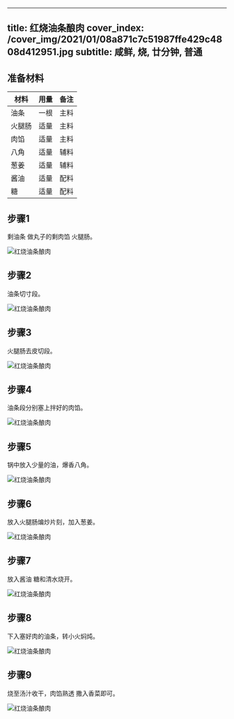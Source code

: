 
---
title: 红烧油条酿肉
cover_index: /cover_img/2021/01/08a871c7c51987ffe429c4808d412951.jpg
subtitle: 咸鲜, 烧, 廿分钟, 普通
---

## 准备材料

| 材料     | 用量 | 备注|
| ------- | ----- | --- |
| 油条 | 一根| 主料 |
| 火腿肠 | 适量| 主料 |
| 肉馅 | 适量| 主料 |
| 八角 | 适量| 辅料 |
| 葱姜 | 适量| 辅料 |
| 酱油 | 适量| 配料 |
| 糖 | 适量| 配料 |

## 步骤1

剩油条 做丸子的剩肉馅 火腿肠。

![红烧油条酿肉](https://i8.meishichina.com/attachment/recipe/201010/201010091609539.jpg?x-oss-process=style/p320) 

## 步骤2

油条切寸段。

![红烧油条酿肉](https://i8.meishichina.com/attachment/recipe/201010/201010091610014.jpg?x-oss-process=style/p320) 

## 步骤3

火腿肠去皮切段。

![红烧油条酿肉](https://i8.meishichina.com/attachment/recipe/201010/201010091610117.jpg?x-oss-process=style/p320) 

## 步骤4

油条段分别塞上拌好的肉馅。

![红烧油条酿肉](https://i8.meishichina.com/attachment/recipe/201010/201010091610206.jpg?x-oss-process=style/p320) 

## 步骤5

锅中放入少量的油，爆香八角。

![红烧油条酿肉](https://i8.meishichina.com/attachment/recipe/201010/201010091610321.jpg?x-oss-process=style/p320) 

## 步骤6

放入火腿肠煸炒片刻，加入葱姜。

![红烧油条酿肉](https://i8.meishichina.com/attachment/recipe/201010/201010091610413.jpg?x-oss-process=style/p320) 

## 步骤7

放入酱油 糖和清水烧开。

![红烧油条酿肉](https://i8.meishichina.com/attachment/recipe/201010/201010091610507.jpg?x-oss-process=style/p320) 

## 步骤8

下入塞好肉的油条，转小火焖炖。

![红烧油条酿肉](https://i8.meishichina.com/attachment/recipe/201010/201010091610580.jpg?x-oss-process=style/p320) 

## 步骤9

烧至汤汁收干，肉馅熟透 撒入香菜即可。

![红烧油条酿肉](https://i8.meishichina.com/attachment/recipe/201010/201010091611031.jpg?x-oss-process=style/p320) 

